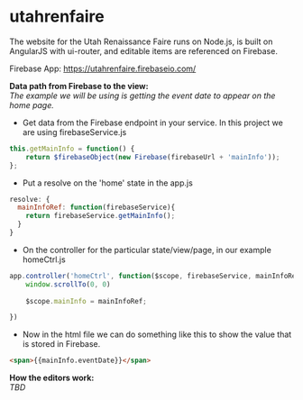 # utahrenfaire
The website for the Utah Renaissance Faire runs on Node.js, is built on AngularJS with ui-router, and editable items are referenced on Firebase.

Firebase App: https://utahrenfaire.firebaseio.com/

**Data path from Firebase to the view:**  
*The example we will be using is getting the event date to appear on the home page.*

- Get data from the Firebase endpoint in your service. In this project we are using firebaseService.js
```javascript
this.getMainInfo = function() {
	return $firebaseObject(new Firebase(firebaseUrl + 'mainInfo'));
};
```  

- Put a resolve on the 'home' state in the app.js
```javascript
resolve: {
  mainInfoRef: function(firebaseService){
    return firebaseService.getMainInfo();
  }
}
```  

- On the controller for the particular state/view/page, in our example homeCtrl.js
```javascript
app.controller('homeCtrl', function($scope, firebaseService, mainInfoRef) {
	window.scrollTo(0, 0)
	
	$scope.mainInfo = mainInfoRef;

})
```  

- Now in the html file we can do something like this to show the value that is stored in Firebase.
```html
<span>{{mainInfo.eventDate}}</span>
```

**How the editors work:**  
*TBD*